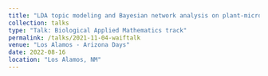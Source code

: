 ```yaml
---
title: "LDA topic modeling and Bayesian network analysis on plant-microbiome data"
collection: talks
type: "Talk: Biological Applied Mathematics track"
permalink: /talks/2021-11-04-waiftalk
venue: "Los Alamos - Arizona Days"
date: 2022-08-16
location: "Los Alamos, NM"
---
```


